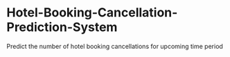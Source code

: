 # Hotel-Booking-Cancellation-Prediction-System
Predict the number of hotel booking cancellations for upcoming time period
